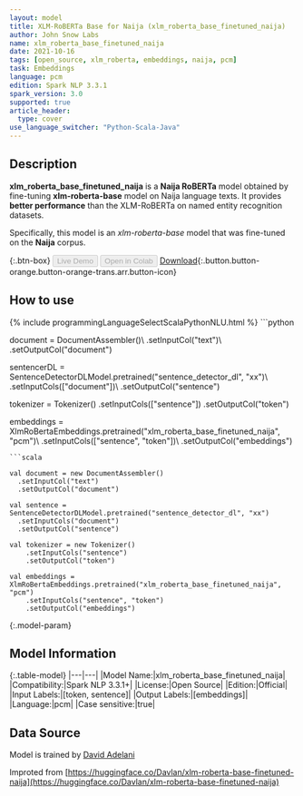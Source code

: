 ```yaml
---
layout: model
title: XLM-RoBERTa Base for Naija (xlm_roberta_base_finetuned_naija)
author: John Snow Labs
name: xlm_roberta_base_finetuned_naija
date: 2021-10-16
tags: [open_source, xlm_roberta, embeddings, naija, pcm]
task: Embeddings
language: pcm
edition: Spark NLP 3.3.1
spark_version: 3.0
supported: true
article_header:
  type: cover
use_language_switcher: "Python-Scala-Java"
---
```


## Description

**xlm_roberta_base_finetuned_naija** is a **Naija RoBERTa** model obtained by fine-tuning **xlm-roberta-base** model on Naija language texts. It provides **better performance** than the XLM-RoBERTa on named entity recognition datasets.
            
Specifically, this model is an *xlm-roberta-base* model that was fine-tuned on the **Naija** corpus.

{:.btn-box}
<button class="button button-orange" disabled>Live Demo</button>
<button class="button button-orange" disabled>Open in Colab</button>
[Download](https://s3.amazonaws.com/auxdata.johnsnowlabs.com/public/models/xlm_roberta_base_finetuned_naija_pcm_3.3.1_3.0_1634412057050.zip){:.button.button-orange.button-orange-trans.arr.button-icon}

## How to use



<div class="tabs-box" markdown="1">
{% include programmingLanguageSelectScalaPythonNLU.html %}
```python
                
document = DocumentAssembler()\ 
    .setInputCol("text")\ 
    .setOutputCol("document")

sentencerDL = SentenceDetectorDLModel.pretrained("sentence_detector_dl", "xx")\ 
    .setInputCols(["document"])\ 
    .setOutputCol("sentence")

tokenizer = Tokenizer()     .setInputCols(["sentence"])     .setOutputCol("token")

embeddings = XlmRoBertaEmbeddings.pretrained("xlm_roberta_base_finetuned_naija", "pcm")\ 
    .setInputCols(["sentence", "token"])\ 
    .setOutputCol("embeddings")

```
```scala

val document = new DocumentAssembler()
  .setInputCol("text")
  .setOutputCol("document")

val sentence = SentenceDetectorDLModel.pretrained("sentence_detector_dl", "xx")
  .setInputCols("document")
  .setOutputCol("sentence")

val tokenizer = new Tokenizer() 
    .setInputCols("sentence") 
    .setOutputCol("token")
    
val embeddings = XlmRoBertaEmbeddings.pretrained("xlm_roberta_base_finetuned_naija", "pcm")
    .setInputCols("sentence", "token")
    .setOutputCol("embeddings")
```
</div>

{:.model-param}
## Model Information

{:.table-model}
|---|---|
|Model Name:|xlm_roberta_base_finetuned_naija|
|Compatibility:|Spark NLP 3.3.1+|
|License:|Open Source|
|Edition:|Official|
|Input Labels:|[token, sentence]|
|Output Labels:|[embeddings]|
|Language:|pcm|
|Case sensitive:|true|

## Data Source

Model is trained by [David Adelani](https://huggingface.co/Davlan)

Improted from [https://huggingface.co/Davlan/xlm-roberta-base-finetuned-naija](https://huggingface.co/Davlan/xlm-roberta-base-finetuned-naija)